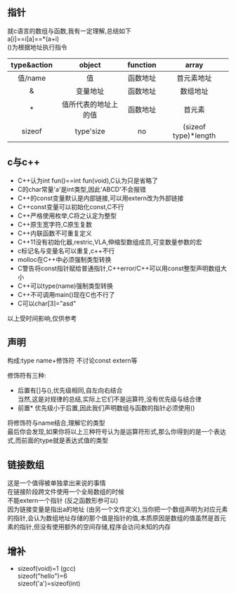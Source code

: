 ## 指针  
   
就c语言的数组与函数,我有一定理解,总结如下  
a[i]==i[a]==*(a+i)  
()为根据地址执行指令

|type&action|object|function|array|
|:----:|:----:|:----:|:----:|
|值/name|值|函数地址|首元素地址|
|&|变量地址|函数地址|数组地址|
|*|值所代表的地址上的值|函数地址|首元素|
|sizeof|type'size|no|(sizeof type)*length|

## c与c++
- C++认为int fun()==int fun(void),C认为只是省略了
- C的char常量'a'是int类型,因此'ABCD'不会报错
- C++的const变量默认是内部链接,可以用extern改为外部链接
- C++const变量可以初始化const,C不行
- C++严格使用枚举,C将之认定为整型
- C++原生宽字符,C原生复数
- C++内联函数不可重复定义
- C++11没有初始化器,restric,VLA,伸缩型数组成员,可变数量参数的宏
- c标记名与变量名可以重复,c++不行
- molloc在C++中必须强制类型转换
- C警告将const指针赋给普通指针,C++error/C++可以用const整型声明数组大小
- C++可以type(name)强制类型转换
- C++不可调用main()现在C也不行了
- C可以char[3]="asd"

以上受时间影响,仅供参考

## 声明

构成:type name+修饰符
不讨论const extern等

修饰符有三种:
- 后置有[]与(),优先级相同,自左向右结合  
当然,这是对规律的总结,实际上它们不是运算符,没有优先级与结合律
- 前置* 优先级小于后置,因此我们声明数组与函数的指针必须使用()

将修饰符与name结合,理解它的类型  
最后你会发现,如果你将以上三种符号认为是运算符形式,那么你得到的是一个表达式,而前面的type就是表达式值的类型

## 链接数组

这是一个值得被单独拿出来说的事情  
在链接阶段跨文件使用一个全局数组的时候  
不能extern一个指针 (反之函数形参可以)  
因为链接变量是指出a的地址 (由另一个文件定义),当你把一个数组声明为对应元素的指针,会认为数组地址存储的那个值是指针的值,本质原因是数组的值虽然是首元素的指针,但没有使用额外的空间存储,程序会访问未知的内存


## 增补


- sizeof(void)=1 (gcc)    
sizeof("hello")=6  
sizeof('a')=sizeof(int)  
